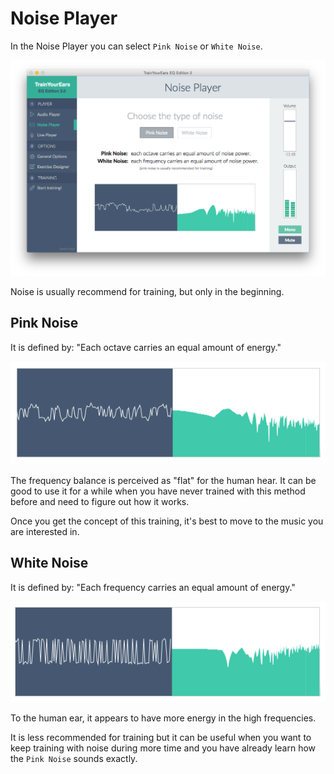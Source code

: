 # Noise Player

In the Noise Player you can select `Pink Noise` or `White Noise`.

![](../.gitbook/assets/noise-player.png)

Noise is usually recommend for training, but only in the beginning.

## Pink Noise

It is defined by: "Each octave carries an equal amount of energy."

![](../.gitbook/assets/pink-noise.png)

The frequency balance is perceived as "flat" for the human hear. It can be good to use it for a while when you have never trained with this method before and need to figure out how it works.

Once you get the concept of this training, it's best to move to the music you are interested in.

## White Noise

It is defined by: "Each frequency carries an equal amount of energy."

![](../.gitbook/assets/white-noise.png)

To the human ear, it appears to have more energy in the high frequencies.

It is less recommended for training but it can be useful when you want to keep training with noise during more time and you have already learn how the `Pink Noise` sounds exactly.

